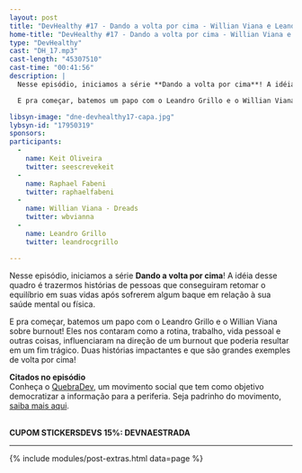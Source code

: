 ```yaml
---
layout: post
title: "DevHealthy #17 - Dando a volta por cima - Willian Viana e Leandro Grillo - Parte 1"
home-title: "DevHealthy #17 - Dando a volta por cima - Willian Viana e Leandro Grillo - Parte 1"
type: "DevHealthy"
cast: "DH_17.mp3"
cast-length: "45307510"
cast-time: "00:41:56"
description: |
  Nesse episódio, iniciamos a série **Dando a volta por cima**! A idéia desse quadro é trazermos histórias de pessoas que conseguiram retomar o equilíbrio em suas vidas após sofrerem algum baque em relação à sua saúde mental ou física.

  E pra começar, batemos um papo com o Leandro Grillo e o Willian Viana sobre burnout! Eles nos contaram como a rotina, trabalho, vida pessoal e outras coisas, influenciaram na direção de um burnout que poderia resultar em um fim trágico. Duas histórias impactantes e que são grandes exemples de volta por cima!

libsyn-image: "dne-devhealthy17-capa.jpg"
lybsyn-id: "17950319"
sponsors:
participants:
  -
    name: Keit Oliveira
    twitter: seescrevekeit
  -
    name: Raphael Fabeni
    twitter: raphaelfabeni
  -
    name: Willian Viana - Dreads
    twitter: wbvianna
  -
    name: Leandro Grillo
    twitter: leandrocgrillo

---
```


Nesse episódio, iniciamos a série **Dando a volta por cima**! A idéia desse quadro é trazermos histórias de pessoas que conseguiram retomar o equilíbrio em suas vidas após sofrerem algum baque em relação à sua saúde mental ou física.

E pra começar, batemos um papo com o Leandro Grillo e o Willian Viana sobre burnout! Eles nos contaram como a rotina, trabalho, vida pessoal e outras coisas, influenciaram na direção de um burnout que poderia resultar em um fim trágico. Duas histórias impactantes e que são grandes exemples de volta por cima!

**Citados no episódio**<br />
Conheça o [QuebraDev](https://quebradev.com.br/), um movimento social que tem como objetivo democratizar a informação para a periferia. Seja padrinho do movimento, [saiba mais aqui](https://www.padrim.com.br/quebradev).

<br /><strong>CUPOM STICKERSDEVS 15%: DEVNAESTRADA</strong>

---

{% include modules/post-extras.html data=page %}
